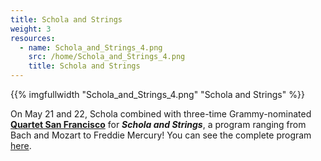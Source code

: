 ```yaml
---
title: Schola and Strings
weight: 3
resources:
  - name: Schola_and_Strings_4.png
    src: /home/Schola_and_Strings_4.png
    title: Schola and Strings
---
```


{{% imgfullwidth "Schola_and_Strings_4.png" "Schola and Strings" %}}

On May 21 and 22, Schola combined with three-time Grammy-nominated <a href="https://quartetsanfrancisco.com" target="_blank"><strong>Quartet San Francisco</strong></a> for _**Schola and Strings**_, a program ranging from Bach and Mozart to Freddie Mercury!
You can see the complete program <a href="https://express.adobe.com/page/gyemIld5xkfIt/" target="_blank">here</a>.

